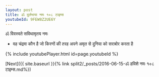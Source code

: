 ```yaml
---
layout: post
title: ॐ दुर्लभाया नमः १०८ टाइम्स
youtubeId: 9FEW8Z2UE6Y
---
```

 
 
 ॐ विवस्वते सविथामृतय नमः  
 
 -  वह चंद्रमा कौन है जो किरणों की तरह अपने अमृत से दुनिया को सराबोर करता है 
 
  
 
  
 
 
 
 
 
 


{% include youtubePlayer.html id=page.youtubeId %}
 
[Next]({{ site.baseurl }}{% link  split2/_posts/2016-06-15-ॐ हविशे नमः १०८ टाइम्स.md%})
 
